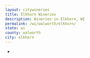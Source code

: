 ```yaml
---
layout: citywineries
title: Elkhorn Wineries
description: Wineries in Elkhorn, WI
permalink: /wi/walworth/elkhorn/
state: wi
county: walworth
city: elkhorn
---
```

-
